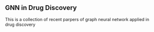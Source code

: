 ## GNN in Drug Discovery
This is a collection of recent parpers of graph neural network applied in drug discovery
